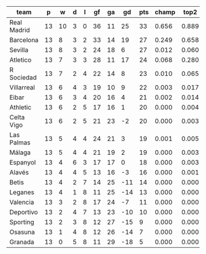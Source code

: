 |    team     | p  | w  | d | l | gf | ga | gd  | pts | champ | top2  | top3  | top4  |  5-7  | bot4  | bot3  | bot2  |
|-------------|----|----|---|---|----|----|-----|-----|-------|-------|-------|-------|-------|-------|-------|-------|
| Real Madrid | 13 | 10 | 3 | 0 | 36 | 11 |  25 |  33 | 0.656 | 0.889 | 0.968 | 0.990 | 0.009 | 0.000 | 0.000 | 0.000|
| Barcelona   | 13 |  8 | 3 | 2 | 33 | 14 |  19 |  27 | 0.249 | 0.658 | 0.860 | 0.938 | 0.056 | 0.000 | 0.000 | 0.000|
| Sevilla     | 13 |  8 | 3 | 2 | 24 | 18 |   6 |  27 | 0.012 | 0.060 | 0.182 | 0.364 | 0.409 | 0.000 | 0.000 | 0.000|
| Atletico    | 13 |  7 | 3 | 3 | 28 | 11 |  17 |  24 | 0.068 | 0.280 | 0.591 | 0.772 | 0.186 | 0.000 | 0.000 | 0.000|
| R Sociedad  | 13 |  7 | 2 | 4 | 22 | 14 |   8 |  23 | 0.010 | 0.065 | 0.200 | 0.403 | 0.394 | 0.000 | 0.000 | 0.000|
| Villarreal  | 13 |  6 | 4 | 3 | 19 | 10 |   9 |  22 | 0.003 | 0.017 | 0.060 | 0.148 | 0.358 | 0.003 | 0.001 | 0.000|
| Eibar       | 13 |  6 | 3 | 4 | 20 | 16 |   4 |  21 | 0.002 | 0.014 | 0.053 | 0.126 | 0.349 | 0.004 | 0.001 | 0.000|
| Athletic    | 13 |  6 | 2 | 5 | 17 | 16 |   1 |  20 | 0.000 | 0.004 | 0.016 | 0.044 | 0.219 | 0.016 | 0.006 | 0.001|
| Celta Vigo  | 13 |  6 | 2 | 5 | 21 | 23 |  -2 |  20 | 0.000 | 0.003 | 0.014 | 0.042 | 0.192 | 0.019 | 0.008 | 0.002|
| Las Palmas  | 13 |  5 | 4 | 4 | 24 | 21 |   3 |  19 | 0.001 | 0.005 | 0.022 | 0.066 | 0.265 | 0.010 | 0.003 | 0.001|
| Málaga      | 13 |  5 | 4 | 4 | 21 | 19 |   2 |  19 | 0.000 | 0.003 | 0.013 | 0.040 | 0.191 | 0.021 | 0.007 | 0.002|
| Espanyol    | 13 |  4 | 6 | 3 | 17 | 17 |   0 |  18 | 0.000 | 0.003 | 0.014 | 0.038 | 0.181 | 0.022 | 0.009 | 0.003|
| Alavés      | 13 |  4 | 4 | 5 | 13 | 16 |  -3 |  16 | 0.000 | 0.001 | 0.006 | 0.027 | 0.149 | 0.032 | 0.013 | 0.004|
| Betis       | 13 |  4 | 2 | 7 | 14 | 25 | -11 |  14 | 0.000 | 0.000 | 0.000 | 0.001 | 0.016 | 0.273 | 0.155 | 0.071|
| Leganes     | 13 |  4 | 1 | 8 | 11 | 25 | -14 |  13 | 0.000 | 0.000 | 0.000 | 0.000 | 0.004 | 0.434 | 0.280 | 0.143|
| Valencia    | 13 |  3 | 2 | 8 | 17 | 24 |  -7 |  11 | 0.000 | 0.000 | 0.001 | 0.001 | 0.017 | 0.270 | 0.156 | 0.073|
| Deportivo   | 13 |  2 | 4 | 7 | 13 | 23 | -10 |  10 | 0.000 | 0.000 | 0.000 | 0.000 | 0.004 | 0.531 | 0.363 | 0.197|
| Sporting    | 13 |  2 | 3 | 8 | 12 | 27 | -15 |   9 | 0.000 | 0.000 | 0.000 | 0.000 | 0.001 | 0.672 | 0.516 | 0.326|
| Osasuna     | 13 |  1 | 4 | 8 | 12 | 26 | -14 |   7 | 0.000 | 0.000 | 0.000 | 0.000 | 0.000 | 0.792 | 0.660 | 0.481|
| Granada     | 13 |  0 | 5 | 8 | 11 | 29 | -18 |   5 | 0.000 | 0.000 | 0.000 | 0.000 | 0.000 | 0.902 | 0.823 | 0.697|
